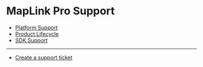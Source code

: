# MapLink Pro Support
- [Platform Support](platform-support.md)
- [Product Lifecycle](version-lifecycle.md)
- [SDK Support](sdk-support.md)

---

- [Create a support ticket](mailto:support@envitia.com)
